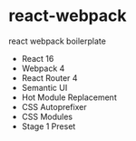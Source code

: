 # react-webpack
react webpack boilerplate
- React 16
- Webpack 4
- React Router 4
- Semantic UI
- Hot Module Replacement
- CSS Autoprefixer
- CSS Modules
- Stage 1 Preset